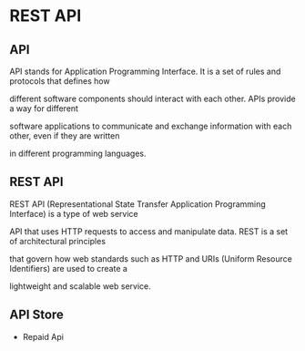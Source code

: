 # REST API

## API

API stands for Application Programming Interface. It is a set of rules and protocols that defines how

different software components should interact with each other. APIs provide a way for different

software applications to communicate and exchange information with each other, even if they are written

in different programming languages.

## REST API

REST API (Representational State Transfer Application Programming Interface) is a type of web service

API that uses HTTP requests to access and manipulate data. REST is a set of architectural principles

that govern how web standards such as HTTP and URIs (Uniform Resource Identifiers) are used to create a

lightweight and scalable web service.

## API Store

- Repaid Api

